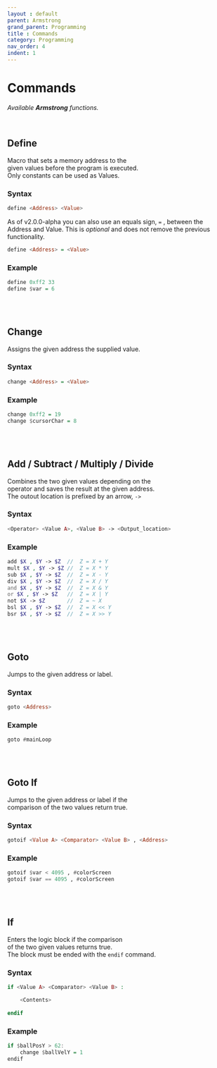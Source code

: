 ```yaml
---
layout : default
parent: Armstrong
grand_parent: Programming
title : Commands
category: Programming
nav_order: 4
indent: 1
---
```


# Commands

*Available **Armstrong** functions.*

<br>

## Define

Macro that sets a memory address to the <br>
given values before the program is executed. <br>
Only constants can be used as Values.

### Syntax

```haskell
define <Address> <Value>
```

As of v2.0.0-alpha you can also use an equals sign, `=` , between the Address and Value. This is *optional* and does not remove the previous functionality.

```haskell
define <Address> = <Value>
```

### Example

```haskell
define 0xff2 33
define $var = 6
```

<br>
<br>

## Change

Assigns the given address the supplied value.

### Syntax

```haskell
change <Address> = <Value>
```

### Example

```haskell
change 0xff2 = 19
change $cursorChar = 8
```

<br>
<br>

## Add / Subtract / Multiply / Divide

Combines the two given values depending on the <br>
operator and saves the result at the given address.<br>
The outout location is prefixed by an arrow, ` -> ` 

### Syntax

```php
<Operator> <Value A>, <Value B> -> <Output_location>
```

### Example

```php
add $X , $Y -> $Z  //  Z = X + Y
mult $X , $Y -> $Z //  Z = X * Y
sub $X , $Y -> $Z  //  Z = X - Y
div $X , $Y -> $Z  //  Z = X / Y
and $X , $Y -> $Z  //  Z = X & Y
or $X , $Y -> $Z   //  Z = X | Y
not $X -> $Z       //  Z = ~ X
bsl $X , $Y -> $Z  //  Z = X << Y
bsr $X , $Y -> $Z  //  Z = X >> Y
```

<br>
<br>

## Goto

Jumps to the given address or label.

### Syntax

```haskell
goto <Address>
```

### Example

```haskell
goto #mainLoop
```

<br>
<br>

## Goto If

Jumps to the given address or label if the <br>
comparison of the two values return true.

### Syntax

```haskell
gotoif <Value A> <Comparator> <Value B> , <Address>
```

### Example

```haskell
gotoif $var < 4095 , #colorScreen
gotoif $var == 4095 , #colorScreen
```

<br>
<br>

## If

Enters the logic block if the comparison <br>
of the two given values returns true.<br>
The block must be ended with the `endif` command.

### Syntax

```php
if <Value A> <Comparator> <Value B> :

    <Contents>
    
endif
```

### Example

```haskell
if $ballPosY > 62:
    change $ballVelY = 1
endif
```

<br>
